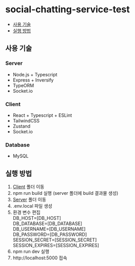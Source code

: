 # social-chatting-service-test

- [사용 기술](#사용-기술)
- [실행 방법](#실행-방법)

## 사용 기술
### Server
- Node.js + Typescript
- Express + Inversify
- TypeORM
- Socket.io

### Client
- React + Typescript + ESLint
- TailwindCSS
- Zustand
- Socket.io

### Database
- MySQL

## 실행 방법
1. [Client](./client) 폴더 이동
2. npm run build 실행 (server 폴더에 build 결과물 생성)
3. [Server](./server) 폴더 이동
4. .env.local 파일 생성
5. 환경 변수 편집  
DB_HOST=[DB_HOST]  
DB_DATABASE=[DB_DATABASE]  
DB_USERNAME=[DB_USERNAME]  
DB_PASSWORD=[DB_PASSWORD]  
SESSION_SECRET=[SESSION_SECRET]  
SESSION_EXPIRES=[SESSION_EXPIRES]  
5. npm run dev 실행
6. http://localhost:5000 접속
